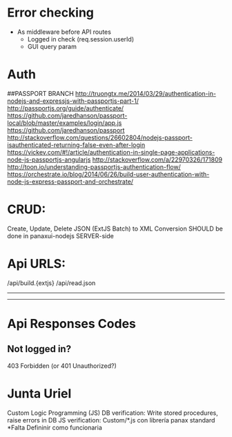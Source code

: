 # Error checking
- As middleware before API routes
	- Logged in check (req.session.userId)
	- GUI query param

# Auth

##PASSPORT BRANCH
http://truongtx.me/2014/03/29/authentication-in-nodejs-and-expressjs-with-passportjs-part-1/
http://passportjs.org/guide/authenticate/
https://github.com/jaredhanson/passport-local/blob/master/examples/login/app.js
https://github.com/jaredhanson/passport
http://stackoverflow.com/questions/26602804/nodejs-passport-isauthenticated-returning-false-even-after-login
https://vickev.com/#!/article/authentication-in-single-page-applications-node-js-passportjs-angularjs
http://stackoverflow.com/a/22970326/171809
http://toon.io/understanding-passportjs-authentication-flow/
https://orchestrate.io/blog/2014/06/26/build-user-authentication-with-node-js-express-passport-and-orchestrate/

# CRUD:

Create, Update, Delete
JSON (ExtJS Batch) to XML Conversion SHOULD be done in panaxui-nodejs SERVER-side

# Api URLS:

/api/build.{extjs}
/api/read.json

---
***

# Api Responses Codes

## Not logged in?

403 Forbidden (or 401 Unauthorized?)

# Junta Uriel

Custom Logic Programming (JS)
DB verification: Write stored procedures, raise errors in DB
JS verification: Custom/*.js con librería panax standard
*Falta Defininir como funcionaria